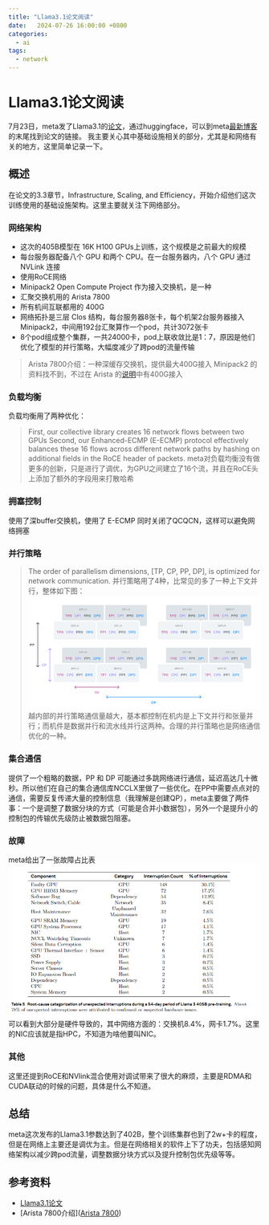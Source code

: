 ```yaml
---
title: "Llama3.1论文阅读"
date:   2024-07-26 16:00:00 +0800
categories:
  - ai
tags:
  - network
---
```

# Llama3.1论文阅读
7月23日，meta发了Llama3.1的[论文](#参考资料)，通过huggingface，可以到meta[最新博客](https://ai.meta.com/blog/meta-llama-3-1/)的末尾找到论文的链接。
我主要关心其中基础设施相关的部分，尤其是和网络有关的地方，这里简单记录一下。

## 概述
在论文的3.3章节，Infrastructure, Scaling, and Efficiency，开始介绍他们这次训练使用的基础设施架构。这里主要就关注下网络部分。
### 网络架构
* 这次的405B模型在 16K H100 GPUs上训练，这个规模是之前最大的规模
* 每台服务器配备八个 GPU 和两个 CPU。在一台服务器内，八个 GPU 通过 NVLink 连接
* 使用RoCE网络
* Minipack2 Open Compute Project 作为接入交换机，是一种
* 汇聚交换机用的 Arista 7800
* 所有机间互联都用的 400G
* 网络拓扑是三层 Clos 结构，每台服务器8张卡，每个机架2台服务器接入Minipack2，中间用192台汇聚算作一个pod，共计3072张卡
* 8个pod组成整个集群，一共24000卡，pod上联收敛比是1：7，原因是他们优化了模型的并行策略，大幅度减少了跨pod的流量传输

> Arista 7800介绍：一种深缓存交换机，提供最大400G接入
> Minipack2 的资料找不到，不过在 Arista 的[说明](https://www.arista.com/en/company/news/press-release/13400-pr-20211109)中有400G接入

### 负载均衡
负载均衡用了两种优化：
>  First, our collective library creates 16 network flows between two GPUs
> Second, our Enhanced-ECMP (E-ECMP) protocol effectively balances these 16 flows across different network paths by hashing on additional fields in the RoCE header of packets.
meta对负载均衡没有做更多的创新，只是进行了调优，为GPU之间建立了16个流，并且在RoCE头上添加了额外的字段用来打散哈希

### 拥塞控制
使用了深buffer交换机，使用了 E-ECMP 同时关闭了QCQCN，这样可以避免网络拥塞

### 并行策略
> The order of parallelism dimensions, [TP, CP, PP, DP], is optimized for network communication.
并行策略用了4种，比常见的多了一种上下文并行，整体如下图：
![并行策略](/assets/20240726-1/并行策略.png)
越内部的并行策略通信量越大，基本都控制在机内是上下文并行和张量并行；而机件是数据并行和流水线并行这两种。合理的并行策略也是网络通信优化的一种。

### 集合通信
提供了一个粗略的数据，PP 和 DP 可能通过多跳网络进行通信，延迟高达几十微秒。所以他们在自己的集合通信库NCCLX里做了一些优化。在PP中需要点点对的通信，需要反复传递大量的控制信息（我理解是创建QP），meta主要做了两件事：一个是调整了数据分块的方式（可能是合并小数据包），另外一个是提升小的控制包的传输优先级防止被数据包阻塞。

### 故障
meta给出了一张故障占比表
![故障占比表](/assets/20240726-1/故障占比表.png)
可以看到大部分是硬件导致的，其中网络方面的：交换机8.4%，网卡1.7%。这里的NIC应该就是指HPC，不知道为啥他要叫NIC。

### 其他
这里还提到RoCE和NVlink混合使用对调试带来了很大的麻烦，主要是RDMA和CUDA联动的时候的问题，具体是什么不知道。

## 总结
meta这次发布的Llama3.1参数达到了402B，整个训练集群也到了2w+卡的程度，但是在网络上主要还是调优为主。但是在网络相关的软件上下了功夫，包括感知网络架构以减少跨pod流量，调整数据分块方式以及提升控制包优先级等等。

## 参考资料
* [Llama3.1论文](https://ai.meta.com/research/publications/the-llama-3-herd-of-models/)
* [Arista 7800介绍]([Arista 7800](https://www.arista.com/en/products/7800r3-series/specifications))